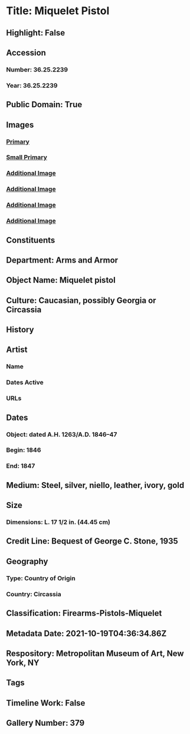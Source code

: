 # Title: Miquelet Pistol
## Highlight: False
## Accession
### Number: 36.25.2239
### Year: 36.25.2239
## Public Domain: True
## Images
### [Primary](https://images.metmuseum.org/CRDImages/aa/original/DP219453.jpg)
### [Small Primary](https://images.metmuseum.org/CRDImages/aa/web-large/DP219453.jpg)
### [Additional Image](https://images.metmuseum.org/CRDImages/aa/original/DP219454.jpg)
### [Additional Image](https://images.metmuseum.org/CRDImages/aa/original/DP158630.jpg)
### [Additional Image](https://images.metmuseum.org/CRDImages/aa/original/DP158631.jpg)
### [Additional Image](https://images.metmuseum.org/CRDImages/aa/original/DP158632.jpg)
## Constituents
## Department: Arms and Armor
## Object Name: Miquelet pistol
## Culture: Caucasian, possibly Georgia or Circassia
## History
## Artist
### Name
### Dates Active
### URLs
## Dates
### Object: dated A.H. 1263/A.D. 1846–47
### Begin: 1846
### End: 1847
## Medium: Steel, silver, niello, leather, ivory, gold
## Size
### Dimensions: L. 17 1/2 in. (44.45 cm)
## Credit Line: Bequest of George C. Stone, 1935
## Geography
### Type: Country of Origin
### Country: Circassia
## Classification: Firearms-Pistols-Miquelet
## Metadata Date: 2021-10-19T04:36:34.86Z
## Respository: Metropolitan Museum of Art, New York, NY
## Tags
## Timeline Work: False
## Gallery Number: 379